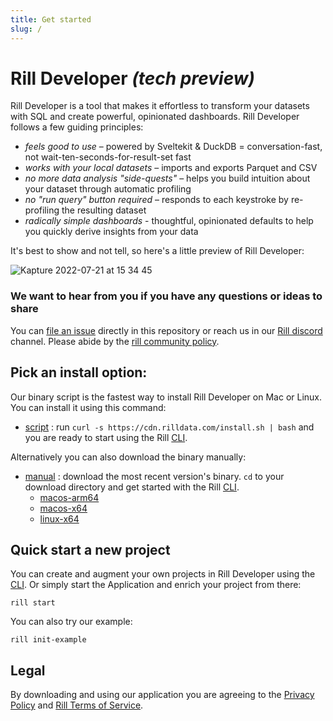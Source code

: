 ```yaml
---
title: Get started
slug: /
---
```


# Rill Developer **_(tech preview)_**
Rill Developer is a tool that makes it effortless to transform your datasets with SQL and create powerful, opinionated dashboards. Rill Developer follows a few guiding principles:

- *feels good to use* – powered by Sveltekit & DuckDB = conversation-fast, not wait-ten-seconds-for-result-set fast
- *works with your local datasets* – imports and exports Parquet and CSV
- *no more data analysis "side-quests"* – helps you build intuition about your dataset through automatic profiling
- *no "run query" button required* – responds to each keystroke by re-profiling the resulting dataset
- *radically simple dashboards* - thoughtful, opinionated defaults to help you quickly derive insights from your data


It's best to show and not tell, so here's a little preview of Rill Developer:

![Kapture 2022-07-21 at 15 34 45](https://user-images.githubusercontent.com/5587788/180313797-ef50ec6e-fc2d-4072-bb77-b2acf59205d7.gif "732257485")

### We want to hear from you if you have any questions or ideas to share

You can [file an issue](https://github.com/rilldata/rill-developer/issues/new/choose) directly in this repository or reach us in our [Rill discord](https://bit.ly/3unvA05) channel. Please abide by the [rill community policy](https://github.com/rilldata/rill-developer/blob/main/COMMUNITY-POLICY.md).

## Pick an install option:
Our binary script is the fastest way to install Rill Developer on Mac or Linux. You can install it using this command:

- [script](https://docs.rilldata.com/install/binary) : run `curl -s https://cdn.rilldata.com/install.sh | bash` and you are ready to start using the Rill [CLI](https://docs.rilldata.com/cli).

Alternatively you can also download the binary manually:
- [manual](https://docs.rilldata.com/install) : download the most recent version's binary. `cd` to your download directory and get started with the Rill [CLI](https://docs.rilldata.com/cli).
  - [macos-arm64](https://cdn.rilldata.com/rill/latest/macos-arm64/rill)
  - [macos-x64](https://cdn.rilldata.com/rill/latest/macos-x64/rill)
  - [linux-x64](https://cdn.rilldata.com/rill/latest/linux-x64/rill)
  <!-- - [win-x64](https://cdn.rilldata.com/rill/latest/win-x64/rill.exe) -->


## Quick start a new project

You can create and augment your own projects in Rill Developer using the [CLI](https://docs.rilldata.com/cli). Or simply start the Application and enrich your project from there:

```
rill start
```

You can also try our example:

```
rill init-example
```

<!-- (Please note that the command `rill init-example` is temporarily unavailable on Windows.) -->


## Legal
By downloading and using our application you are agreeing to the [Privacy Policy](https://www.rilldata.com/legal/privacy) and [Rill Terms of Service](https://www.rilldata.com/legal/tos).